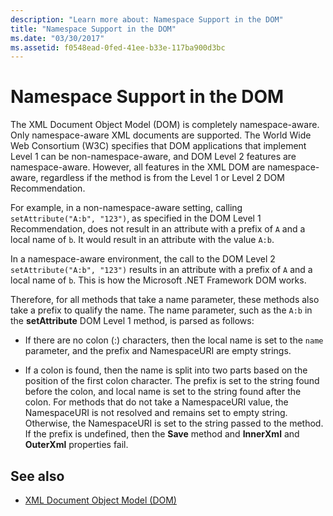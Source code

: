 ```yaml
---
description: "Learn more about: Namespace Support in the DOM"
title: "Namespace Support in the DOM"
ms.date: "03/30/2017"
ms.assetid: f0548ead-0fed-41ee-b33e-117ba900d3bc
---
```

# Namespace Support in the DOM

The XML Document Object Model (DOM) is completely namespace-aware. Only namespace-aware XML documents are supported. The World Wide Web Consortium (W3C) specifies that DOM applications that implement Level 1 can be non-namespace-aware, and DOM Level 2 features are namespace-aware. However, all features in the XML DOM are namespace-aware, regardless if the method is from the Level 1 or Level 2 DOM Recommendation.  
  
 For example, in a non-namespace-aware setting, calling `setAttribute("A:b", "123")`, as specified in the DOM Level 1 Recommendation, does not result in an attribute with a prefix of `A` and a local name of `b`. It would result in an attribute with the value `A:b`.  
  
 In a namespace-aware environment, the call to the DOM Level 2 `setAttribute("A:b", "123")` results in an attribute with a prefix of `A` and a local name of `b`. This is how the Microsoft .NET Framework DOM works.  
  
 Therefore, for all methods that take a name parameter, these methods also take a prefix to qualify the name. The name parameter, such as the `A:b` in the **setAttribute** DOM Level 1 method, is parsed as follows:  
  
- If there are no colon (:) characters, then the local name is set to the `name` parameter, and the prefix and NamespaceURI are empty strings.  
  
- If a colon is found, then the name is split into two parts based on the position of the first colon character. The prefix is set to the string found before the colon, and local name is set to the string found after the colon. For methods that do not take a NamespaceURI value, the NamespaceURI is not resolved and remains set to empty string. Otherwise, the NamespaceURI is set to the string passed to the method. If the prefix is undefined, then the **Save** method and **InnerXml** and **OuterXml** properties fail.  
  
## See also

- [XML Document Object Model (DOM)](xml-document-object-model-dom.md)
